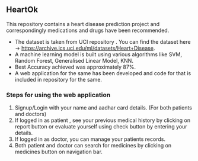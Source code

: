 ## HeartOk
This repository contains a heart disease prediction project and correspondingly medications and drugs have been recommended. </br>
- The dataset is taken from UCI repository . You can find the dataset here -> https://archive.ics.uci.edu/ml/datasets/Heart+Disease. </br>
- A machine learning model is built using various algorithms like SVM, Random Forest, Generalised Linear Model, KNN. </br>
- Best Accuracy achieved was approximately 87%. </br>
- A web application for the same has been developed and code for that is included in repository for the same.

### Steps for using the web application 
1. Signup/Login with your name and aadhar card details. (For both patients and doctors)
2. If logged in as patient , see your previous medical history by clicking on report button or evaluate yourself using check button by entering your details.
3. If logged in as doctor, you can manage your patients records. 
4. Both patient and doctor can search for medicines by clicking on medicines button on navigation bar. 
